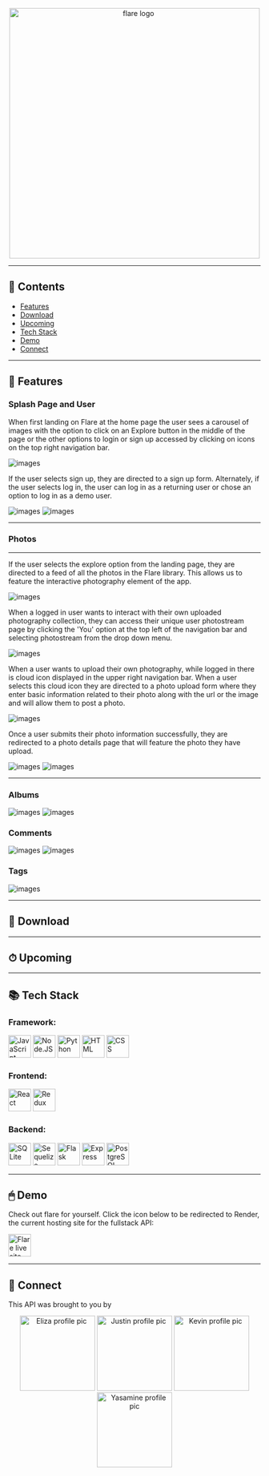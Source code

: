 <!-- <div align="center">  -->

<p align="center"><img align="justify" src="assets/flare-branding/logo/flare-logo-3.png" alt="flare logo" width="500"></p>

<!-- <p>A flickr Clone</p> -->

---

## 🔎 Contents

- [Features](https://github.com/elizawimberly/flickr_group_project/new/main?readme=1#features)
- [Download](https://github.com/elizawimberly/flickr_group_project/new/main?readme=1#download)
- [Upcoming](https://github.com/elizawimberly/flickr_group_project/new/main?readme=1#upcoming)
- [Tech Stack](https://github.com/elizawimberly/flickr_group_project/new/main?readme=1#tech-stack)
- [Demo](https://github.com/elizawimberly/flickr_group_project/new/main?readme=1#demo)
- [Connect](https://github.com/elizawimberly/flickr_group_project/new/main?readme=1#connect)

---

## 📸 Features

### Splash Page and User

When first landing on Flare at the home page the user sees a carousel of images with the option to click on an Explore button in the middle of the page or the other options to login or sign up accessed by clicking on icons on the top right navigation bar.

![images](./assets/screenshots/splashpage.png)

If the user selects sign up, they are directed to a sign up form. Alternately, if the user selects log in, the user can log in as a returning user or chose an option to log in as a demo user.

![images](./assets/screenshots/signup.png)
![images](./assets/screenshots/login.png)

---

### Photos

---

If the user selects the explore option from the landing page, they are directed to a feed of all the photos in the Flare library. This allows us to feature the interactive photography element of the app.

![images](./assets/screenshots/explore.png)

When a logged in user wants to interact with their own uploaded photography collection, they can access their unique user photostream page by clicking the 'You' option at the top left of the navigation bar and selecting photostream from the drop down menu.

![images](./assets/screenshots/photostream.png)

When a user wants to upload their own photography, while logged in there is cloud icon displayed in the upper right navigation bar. When a user selects this cloud icon they are directed to a photo upload form where they enter basic information related to their photo along with the url or the image and will allow them to post a photo.

![images](./assets/screenshots/upload_photo.png)

Once a user submits their photo information successfully, they are redirected to a photo details page that will feature the photo they have upload.

![images](./assets/screenshots/posted_photo.png)
![images](./assets/screenshots/redirect_posted_photo.png)

---

### Albums

![images](./assets/screenshots/albumstream.png)
![images](./assets/screenshots/create_album.png)

### Comments

![images](./assets/screenshots/comments_tags.png)
![images](./assets/screenshots/post_comment.png)

### Tags

![images](./assets/screenshots/post_tag.png)

---

## 📁 Download

---

## ⏱ Upcoming

---

## 📚 Tech Stack

### Framework:

<p>
<a href="https://www.javascript.com/"><img alt="JavaScript" width="45px" src="assets/tech-stack/javascript-logo.png"/></a>
<a href="https://nodejs.org/en/"><img alt="Node.JS" width="45px" src="assets/tech-stack/nodejs-logo.svg"/></a>
<a href="https://www.python.org/"><img alt="Python" width="45px" src="assets/tech-stack/python-logo.png"/></a>
<a href="https://html.spec.whatwg.org/"><img alt="HTML" width="45px" src="assets/tech-stack/html-logo.png"/></a>
<a href="https://www.w3.org/TR/CSS/#css"><img alt="CSS" width="45px" src="assets/tech-stack/css-logo.png"/></a>
<br>

### Frontend:

<p>
<a href="https://reactjs.org/"><img alt="React" width="45px" src="assets/tech-stack/react-logo.png"/></a>
<a href="https://redux.js.org/"><img alt="Redux" width="45px" src="assets/tech-stack/redux-logo.png"/></a>
<br>

### Backend:

<p>
<a href="https://sqlite.org/index.html"><img alt="SQLite" width="45px" src="assets/tech-stack/sqlite-logo.svg"/></a>
<a href="https://sequelize.org/"><img alt="Sequelize" width="45px" src="assets/tech-stack/sequelize-logo.png"/></a>
<a href="https://flask.palletsprojects.com/en/2.2.x/"><img alt="Flask" width="45px" src="assets/tech-stack/flask-logo.png"/></a>
<a href="https://expressjs.com/"><img alt="Express" width="45px" src="assets/tech-stack/express-logo.png"/></a>
<a href="https://www.postgresql.org/"><img alt="PostgreSQL" width="45px" src="assets/tech-stack/postgresql-logo.png"/></a>
<br>

---

## 🖱 Demo

Check out flare for yourself. Click the icon below to be redirected to Render, the current hosting site for the fullstack API:

<p>
<a href="https://dashboard.render.com/"><img vertical-align="middle" alt="Flare live site hosted via Render" width="45px" src="assets/social-media-branding/render-logo.jpeg"/></a>

---

## 🤝 Connect

This API was brought to you by

<p align="center">
  <a href="https://www.linkedin.com/in/eliza-wimberly-773896205/"><img align="justify" src="assets/profile-pics/profile-pic-eliza.jpeg" alt="Eliza profile pic" width="150"></a>
  <a href="https://www.linkedin.com/in/justin-rife-730875181/"><img align="justify" src="assets/profile-pics/profile-pic-justin.jpeg" alt="Justin profile pic" width="150"></a>
  <a href="https://www.linkedin.com/in/kevinlongboy/"><img align="justify" src="assets/profile-pics/profile-pic-kevin.jpeg" alt="Kevin profile pic" width="150"></a>
  <a href="https://www.linkedin.com/in/yasamine-cruz-7b6867256/"><img align="justify" src="assets/profile-pics/profile-pic-yasamine.png" alt="Yasamine profile pic" width="150"></a>
</p>

<!-- </div> -->
